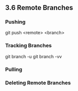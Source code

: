 
#

## 3.6 Remote Branches

### Pushing
git push \<remote> \<branch>
  
### Tracking Branches
git branch -u
git branch -vv

### Pulling

### Deleting Remote Branches


